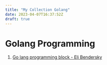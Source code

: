 ```yaml
---
title: "My Collection Golang"
date: 2023-04-07T16:37:52Z
draft: true
---
```


# Golang Programming

1. [Go lang programming block - Eli
   Bendersky](https://eli.thegreenplace.net/tag/plugins)
